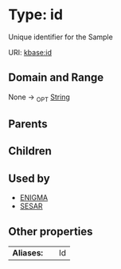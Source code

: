 
# Type: id


Unique identifier for the Sample

URI: [kbase:id](http://kbase.us/id)


## Domain and Range

None ->  <sub>OPT</sub> [String](types/String.md)

## Parents


## Children


## Used by

 * [ENIGMA](ENIGMA.md)
 * [SESAR](SESAR.md)

## Other properties

|  |  |  |
| --- | --- | --- |
| **Aliases:** | | Id |

